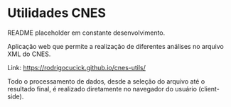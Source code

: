 # Utilidades CNES
README placeholder em constante desenvolvimento.

Aplicação web que permite a realização de diferentes análises no arquivo XML do CNES.

Link: https://rodrigocucick.github.io/cnes-utils/

Todo o processamento de dados, desde a seleção do arquivo até o resultado final, é realizado diretamente no navegador do usuário (client-side).
